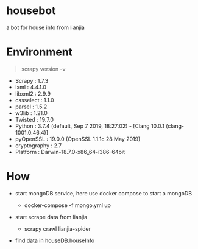 # housebot
 a bot for house info from lianjia

# Environment
> scrapy version -v
* Scrapy       : 1.7.3
* lxml         : 4.4.1.0
* libxml2      : 2.9.9
* cssselect    : 1.1.0
* parsel       : 1.5.2
* w3lib        : 1.21.0
* Twisted      : 19.7.0
* Python       : 3.7.4 (default, Sep  7 2019, 18:27:02) - [Clang 10.0.1 (clang-1001.0.46.4)]
* pyOpenSSL    : 19.0.0 (OpenSSL 1.1.1c  28 May 2019)
* cryptography : 2.7
* Platform     : Darwin-18.7.0-x86_64-i386-64bit

# How
* start mongoDB service, here use docker compose to start a mongoDB
    - docker-compose -f mongo.yml up
    
* start scrape data from lianjia
    - scrapy crawl lianjia-spider

* find data in houseDB.houseInfo